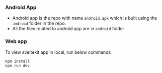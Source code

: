 ### Android App
- Android app is the repo with name `android.apk` which is built using the `android` folder in the repo.
- All the files related to android app are in `android` folder

### Web app
To view sveltekit app in local, run below commands
```bash
npm install
npm run dev
```
